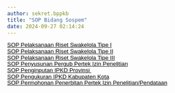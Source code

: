 ```yaml
---
author: sekret.bppkb
title: "SOP Bidang Sospem"
date: 2024-09-27 02:14:24
---
```

<p style="margin: 0cm; font-variant-ligatures: normal; font-variant-caps: normal; orphans: 2; text-align: start; widows: 2; -webkit-text-stroke-width: 0px; text-decoration-thickness: initial; text-decoration-style: initial; text-decoration-color: initial; word-spacing: 0px; line-height: 1.1;"><a href="https://drive.google.com/file/d/108jDnIW2X78V2669gjAiZgDH-ugxTWII/view?usp=sharing"><span style="font-family: arial, helvetica, sans-serif; color: black; font-size: 10pt;"><span style="vertical-align: inherit;"><span style="vertical-align: inherit;"><span style="vertical-align: inherit;"><span style="vertical-align: inherit;"><span style="vertical-align: inherit;"><span style="vertical-align: inherit;">SOP Pelaksanaan Riset Swakelola Tipe I</span></span></span></span></span></span></span></a></p>

<p style="margin: 0cm; font-variant-ligatures: normal; font-variant-caps: normal; orphans: 2; text-align: start; widows: 2; -webkit-text-stroke-width: 0px; text-decoration-thickness: initial; text-decoration-style: initial; text-decoration-color: initial; word-spacing: 0px; line-height: 1.1;"><a href="https://drive.google.com/file/d/1lR7hJStu1RtjBSZk018JpqpIC3Hez5Ym/view?usp=sharing"><span style="font-family: arial, helvetica, sans-serif; color: black; font-size: 10pt;"><span style="vertical-align: inherit;"><span style="vertical-align: inherit;"><span style="vertical-align: inherit;"><span style="vertical-align: inherit;"><span style="vertical-align: inherit;"><span style="vertical-align: inherit;">SOP Pelaksanaan Riset Swakelola Tipe II</span></span></span></span></span></span></span></a><span style="font-family: arial, helvetica, sans-serif; font-size: 10pt;">&nbsp;</span></p>

<p style="margin: 0cm; font-variant-ligatures: normal; font-variant-caps: normal; orphans: 2; text-align: start; widows: 2; -webkit-text-stroke-width: 0px; text-decoration-thickness: initial; text-decoration-style: initial; text-decoration-color: initial; word-spacing: 0px; line-height: 1.1;"><a href="https://drive.google.com/file/d/10FZoFi6lj1JSBIW_FPuZYtmjNcggZRqz/view?usp=sharing"><span style="font-family: arial, helvetica, sans-serif; color: black; font-size: 10pt;"><span style="vertical-align: inherit;"><span style="vertical-align: inherit;"><span style="vertical-align: inherit;"><span style="vertical-align: inherit;"><span style="vertical-align: inherit;"><span style="vertical-align: inherit;">SOP Pelaksanaan Riset Swakelola Tipe III</span></span></span></span></span></span></span></a><span style="font-family: arial, helvetica, sans-serif; font-size: 10pt;">&nbsp;</span></p>

<p style="margin: 0cm; font-variant-ligatures: normal; font-variant-caps: normal; orphans: 2; text-align: start; widows: 2; -webkit-text-stroke-width: 0px; text-decoration-thickness: initial; text-decoration-style: initial; text-decoration-color: initial; word-spacing: 0px; line-height: 1.1;"><a href="https://drive.google.com/file/d/1OKSJFbFTfGeB_4Fox5S5H70DJqr2YbI0/view?usp=sharing"><span style="font-family: arial, helvetica, sans-serif; color: black; font-size: 10pt;"><span style="vertical-align: inherit;"><span style="vertical-align: inherit;"><span style="vertical-align: inherit;"><span style="vertical-align: inherit;"><span style="vertical-align: inherit;"><span style="vertical-align: inherit;">SOP Penyusunan Pergub Pertek Izin Penelitian</span></span></span></span></span></span></span></a><span style="font-family: arial, helvetica, sans-serif; font-size: 10pt;">&nbsp;</span></p>

<p style="margin: 0cm; font-variant-ligatures: normal; font-variant-caps: normal; orphans: 2; text-align: start; widows: 2; -webkit-text-stroke-width: 0px; text-decoration-thickness: initial; text-decoration-style: initial; text-decoration-color: initial; word-spacing: 0px; line-height: 1.1;"><a href="https://drive.google.com/file/d/15wKVv3M1Y8BnqvFOOFbOVCC6T8PRaMMy/view?usp=sharing"><span style="font-family: arial, helvetica, sans-serif; color: black; font-size: 10pt;"><span style="vertical-align: inherit;"><span style="vertical-align: inherit;"><span style="vertical-align: inherit;"><span style="vertical-align: inherit;"><span style="vertical-align: inherit;"><span style="vertical-align: inherit;">SOP Penginputan IPKD Provinsi&nbsp;</span></span></span></span></span></span></span></a><span style="font-family: arial, helvetica, sans-serif; font-size: 10pt;">&nbsp;</span></p>

<p style="margin: 0cm; font-variant-ligatures: normal; font-variant-caps: normal; orphans: 2; text-align: start; widows: 2; -webkit-text-stroke-width: 0px; text-decoration-thickness: initial; text-decoration-style: initial; text-decoration-color: initial; word-spacing: 0px; line-height: 1.1;"><a href="https://drive.google.com/file/d/1JH-aL4uXRtQ3lDULM6KA0reqtqY2osk3/view?usp=sharing"><span style="font-family: arial, helvetica, sans-serif; color: black; font-size: 10pt;"><span style="vertical-align: inherit;"><span style="vertical-align: inherit;"><span style="vertical-align: inherit;"><span style="vertical-align: inherit;"><span style="vertical-align: inherit;"><span style="vertical-align: inherit;">SOP Pengukuran IPKD Kabupaten Kota</span></span></span></span></span></span></span></a><span style="font-family: arial, helvetica, sans-serif; font-size: 10pt;">&nbsp;</span></p>

<p style="margin: 0cm; font-variant-ligatures: normal; font-variant-caps: normal; orphans: 2; text-align: start; widows: 2; -webkit-text-stroke-width: 0px; text-decoration-thickness: initial; text-decoration-style: initial; text-decoration-color: initial; word-spacing: 0px; line-height: 1.1;"><a href="https://drive.google.com/file/d/1FyD2dfsMk0-TUkPkZ0seUUATjhVWlKUG/view?usp=sharing"><span style="font-family: arial, helvetica, sans-serif; color: black; font-size: 10pt;"><span style="vertical-align: inherit;"><span style="vertical-align: inherit;"><span style="vertical-align: inherit;"><span style="vertical-align: inherit;"><span style="vertical-align: inherit;"><span style="vertical-align: inherit;">SOP Permohonan Penerbitan Pertek Izin Penelitian/Pendataan</span></span></span></span></span></span></span></a></p>

<p style="margin: 0cm; font-variant-ligatures: normal; font-variant-caps: normal; orphans: 2; text-align: start; widows: 2; -webkit-text-stroke-width: 0px; text-decoration-thickness: initial; text-decoration-style: initial; text-decoration-color: initial; word-spacing: 0px; line-height: 1.1;"><span style="font-family: arial, helvetica, sans-serif; font-size: 10pt;">&nbsp;</span></p>
